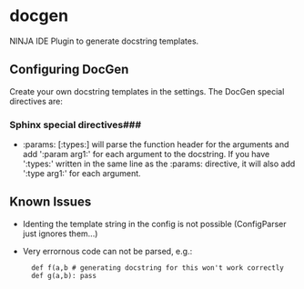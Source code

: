 docgen
======

NINJA IDE Plugin to generate docstring templates.

Configuring DocGen
------------------

Create your own docstring templates in the settings.
The DocGen special directives are:

### Sphinx special directives###

* :params: [:types:]
    will parse the function header for the arguments and add ':param arg1:' for each argument to the docstring. If you have ':types:' written in the same line as the :params: directive, it will also add ':type arg1:' for each argument.

Known Issues
------------

* Identing the template string in the config is not possible (ConfigParser just ignores them...)
* Very errornous code can not be parsed, e.g.:

        def f(a,b # generating docstring for this won't work correctly
        def g(a,b): pass
